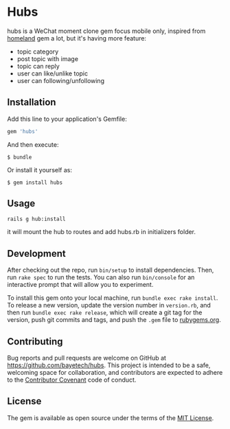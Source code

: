# Hubs

hubs is a WeChat moment clone gem focus mobile only, inspired from [homeland](https://github.com/rails-engine/homeland) gem a lot, but it's having more feature:

* topic category
* post topic with image
* topic can reply
* user can like/unlike topic
* user can following/unfollowing


## Installation

Add this line to your application's Gemfile:

```ruby
gem 'hubs'
```

And then execute:

    $ bundle

Or install it yourself as:

    $ gem install hubs

## Usage

```
rails g hub:install
```

it will mount the hub to routes and add hubs.rb in initializers folder.

## Development

After checking out the repo, run `bin/setup` to install dependencies. Then, run `rake spec` to run the tests. You can also run `bin/console` for an interactive prompt that will allow you to experiment.

To install this gem onto your local machine, run `bundle exec rake install`. To release a new version, update the version number in `version.rb`, and then run `bundle exec rake release`, which will create a git tag for the version, push git commits and tags, and push the `.gem` file to [rubygems.org](https://rubygems.org).

## Contributing

Bug reports and pull requests are welcome on GitHub at https://github.com/bayetech/hubs. This project is intended to be a safe, welcoming space for collaboration, and contributors are expected to adhere to the [Contributor Covenant](http://contributor-covenant.org) code of conduct.


## License

The gem is available as open source under the terms of the [MIT License](http://opensource.org/licenses/MIT).

